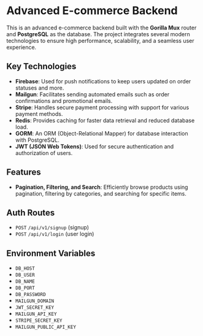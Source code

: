 # Advanced E-commerce Backend

This is an advanced e-commerce backend built with the **Gorilla Mux** router and **PostgreSQL** as the database. The project integrates several modern technologies to ensure high performance, scalability, and a seamless user experience.

## Key Technologies

- **Firebase**: Used for push notifications to keep users updated on order statuses and more.
- **Mailgun**: Facilitates sending automated emails such as order confirmations and promotional emails.
- **Stripe**: Handles secure payment processing with support for various payment methods.
- **Redis**: Provides caching for faster data retrieval and reduced database load.
- **GORM**: An ORM (Object-Relational Mapper) for database interaction with PostgreSQL.
- **JWT (JSON Web Tokens)**: Used for secure authentication and authorization of users.

## Features

- **Pagination, Filtering, and Search**: Efficiently browse products using pagination, filtering by categories, and searching for specific items.

## Auth Routes

- `POST` `/api/v1/signup` (signup)
- `POST` `/api/v1/login` (user login)


## Environment Variables

- `DB_HOST`
- `DB_USER`
- `DB_NAME`
- `DB_PORT`
- `DB_PASSWORD`
- `MAILGUN_DOMAIN`
- `JWT_SECRET_KEY`
- `MAILGUN_API_KEY`
- `STRIPE_SECRET_KEY`
- `MAILGUN_PUBLIC_API_KEY`
